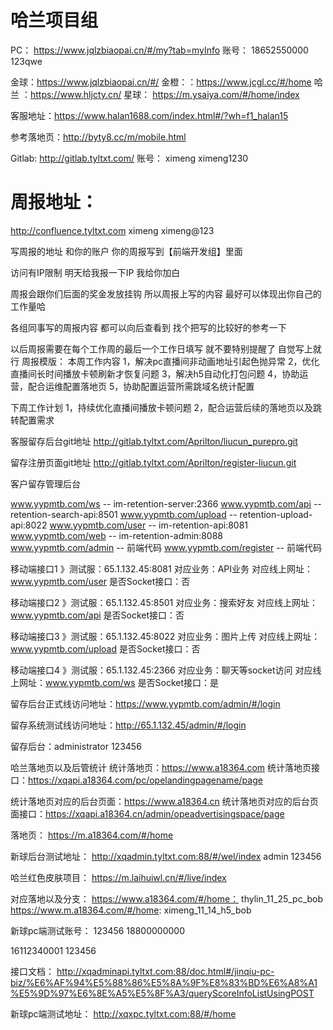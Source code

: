 # 哈兰项目组
PC： https://www.jqlzbiaopai.cn/#/my?tab=myInfo
账号：
18652550000
123qwe

金球：https://www.jqlzbiaopai.cn/#/
金橙：：https://www.jcgl.cc/#/home
哈兰 ：https://www.hljcty.cn/
星球： https://m.ysaiya.com/#/home/index

客服地址：https://www.halan1688.com/index.html#/?wh=f1_halan15

参考落地页：http://byty8.cc/m/mobile.html

Gitlab: http://gitlab.tyltxt.com/
账号： ximeng  ximeng1230

# 周报地址：
http://confluence.tyltxt.com
ximeng
ximeng@123

写周报的地址 和你的账户 你的周报写到【前端开发组】里面

访问有IP限制 明天给我报一下IP 我给你加白

周报会跟你们后面的奖金发放挂钩 所以周报上写的内容 最好可以体现出你自己的工作量哈

各组同事写的周报内容 都可以向后查看到 找个把写的比较好的参考一下

以后周报需要在每个工作周的最后一个工作日填写 就不要特别提醒了 自觉写上就行
周报模版： 
本周工作内容
1，解决pc直播间非动画地址引起色抛异常
2，优化直播间长时间播放卡顿刷新才恢复问题
3，解决h5自动化打包问题
4，协助运营，配合运维配置落地页
5，协助配置运营所需跳域名统计配置

下周工作计划
1，持续优化直播间播放卡顿问题
2，配合运营后续的落地页以及跳转配置需求

客服留存后台git地址
http://gitlab.tyltxt.com/Aprilton/liucun_purepro.git

留存注册页面git地址
http://gitlab.tyltxt.com/Aprilton/register-liucun.git

客户留存管理后台

www.yypmtb.com/ws --  im-retention-server:2366
www.yypmtb.com/api --  retention-search-api:8501
www.yypmtb.com/upload  -- retention-upload-api:8022
www.yypmtb.com/user  -- im-retention-api:8081
www.yypmtb.com/web  -- im-retention-admin:8088
www.yypmtb.com/admin  -- 前端代码
www.yypmtb.com/register -- 前端代码

移动端接口1 》测试服：65.1.132.45:8081
对应业务：API业务
对应线上网址：www.yypmtb.com/user
是否Socket接口：否

移动端接口2 》测试服：65.1.132.45:8501
对应业务：搜索好友
对应线上网址：www.yypmtb.com/api
是否Socket接口：否

移动端接口3 》测试服：65.1.132.45:8022
对应业务：图片上传
对应线上网址：www.yypmtb.com/upload
是否Socket接口：否

移动端接口4 》测试服：65.1.132.45:2366
对应业务：聊天等socket访问
对应线上网址：www.yypmtb.com/ws
是否Socket接口：是


留存后台正式线访问地址：https://www.yypmtb.com/admin/#/login

留存系统测试线访问地址：http://65.1.132.45/admin/#/login

留存后台：administrator  123456

哈兰落地页以及后管统计
统计落地页：https://www.a18364.com
统计落地页接口：https://xqapi.a18364.com/pc/opelandingpagename/page

统计落地页对应的后台页面：https://www.a18364.cn
统计落地页对应的后台页面接口：https://xqapi.a18364.cn/admin/opeadvertisingspace/page

 落地页： https://m.a18364.com/#/home

新球后台测试地址： http://xqadmin.tyltxt.com:88/#/wel/index admin 123456

哈兰红色皮肤项目： https://m.laihuiwl.cn/#/live/index

对应落地以及分支：
https://www.a18364.com/#/home： thylin_11_25_pc_bob
https://www.m.a18364.com/#/home:  ximeng_11_14_h5_bob

新球pc端测试账号：
123456  18800000000

16112340001   123456

接口文档： http://xqadminapi.tyltxt.com:88/doc.html#/jinqiu-pc-biz/%E6%AF%94%E5%88%86%E5%8A%9F%E8%83%BD%E6%A8%A1%E5%9D%97%E6%8E%A5%E5%8F%A3/queryScoreInfoListUsingPOST

新球pc端测试地址： http://xqxpc.tyltxt.com:88/#/home
